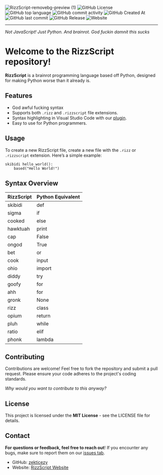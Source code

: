 ![RizzScript-removebg-preview (1)](https://github.com/user-attachments/assets/58008d30-28e5-4cd9-ab47-d0fbd159c90e)
![GitHub License](https://img.shields.io/github/license/zekticezy/rizzscript) ![GitHub top language](https://img.shields.io/github/languages/top/zekticezy/rizzscript) ![GitHub commit activity](https://img.shields.io/github/commit-activity/m/zekticezy/rizzscript) ![GitHub Created At](https://img.shields.io/github/created-at/zekticezy/rizzscript) ![GitHub last commit](https://img.shields.io/github/last-commit/zekticezy/rizzscript) ![GitHub Release](https://img.shields.io/github/v/release/zekticezy/rizzscript?label=latest%20compiler%20version)
 ![Website](https://img.shields.io/website?url=https%3A%2F%2Frizzscript.zekkie.dev) 

------

*Not JavaScript! Just Python. And brainrot. God fuckin damnit this sucks*

# Welcome to the **RizzScript** repository!
**RizzScript** is a brainrot programming language based off Python, designed for making Python worse than it already is.

## Features
- God awful fucking syntax
- Supports both `.rizz` and `.rizzscript` file extensions.
- Syntax highlighting in Visual Studio Code with our [plugin](https://github.com/zekticezy/RizzScriptVSC).
- Easy to use for Python programmers.

## Usage 

To create a new RizzScript file, create a new file with the `.rizz` or `.rizzscript` extension. Here’s a simple example: 

```
skibidi hello_world():    
	based("Hello World!")
```

## Syntax Overview
| RizzScript | Python Equivalent |
| ---------- | ----------------- |
| skibidi    | def               |
| sigma      | if                |
| cooked     | else              |
| hawktuah   | print             |
| cap        | False             |
| ongod      | True              |
| bet        | or                |
| cook       | input             |
| ohio       | import            |
| diddy      | try               |
| goofy      | for               |
| ahh        | for               |
| gronk      | None              |
| rizz       | class             |
| opium      | return            |
| pluh       | while             |
| ratio      | elif              |
| phonk      | lambda            |

## Contributing

Contributions are welcome! Feel free to fork the repository and submit a pull request. Please ensure your code adheres to the project's coding standards.

*Why would you want to contribute to this anyway?*

## License

This project is licensed under the **MIT License** - see the LICENSE file for details.

## Contact

**For questions or feedback, feel free to reach out**! If you encounter any bugs, make sure to report them on our [issues tab](https://github.com/zekticezy/RizzScript/issues).

- GitHub: [zekticezy](https://github.com/zekticezy)
- Website: [RizzScript Website](https://rizzscript.zekkie.dev)
